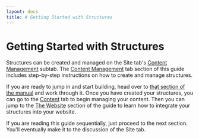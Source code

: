 ```yaml
---
layout: docs
title: # Getting Started with Structures
---
```


# Getting Started with Structures

Structures can be created and managed on the Site tab's [Content
Management](#backstage.site.content_management) subtab. The [Content
Management](#backstage.site.content_management) tab section of this
guide includes step-by-step instructions on how to create and manage
structures.

If you are ready to jump in and start building, head over to [that
section of the manual](#backstage.site.content_management) and work
through it. Once you have created your structures, you can go to the
[Content](#backstage.content) tab to begin managing your content. Then
you can jump to the [The Website](#the_website) section of the guide to
learn how to integrate your structures into your website.

If you are reading this guide sequentially, just proceed to the next
section. You'll eventually make it to the discussion of the Site tab.

